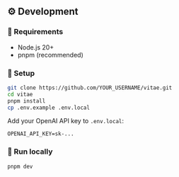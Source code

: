 ## ⚙️ Development

### 🧪 Requirements

- Node.js 20+
- pnpm (recommended)

### 🔧 Setup

```bash
git clone https://github.com/YOUR_USERNAME/vitae.git
cd vitae
pnpm install
cp .env.example .env.local
```

Add your OpenAI API key to `.env.local`:

```env
OPENAI_API_KEY=sk-...
```

### 🚀 Run locally

```bash
pnpm dev
```
